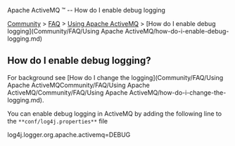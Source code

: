 Apache ActiveMQ ™ -- How do I enable debug logging 

[Community](community.md) > [FAQ](CommunityCommunity/Community/faq.md) > [Using Apache ActiveMQ](Community/FAQCommunity/FAQ/Community/FAQ/using-apache-activemq.md) > [How do I enable debug logging](Community/FAQ/Using Apache ActiveMQ/how-do-i-enable-debug-logging.md)


How do I enable debug logging?
------------------------------

For background see [How do I change the logging](Community/FAQ/Using Apache ActiveMQCommunity/FAQ/Using Apache ActiveMQ/Community/FAQ/Using Apache ActiveMQ/how-do-i-change-the-logging.md).

You can enable debug logging in ActiveMQ by adding the following line to the `**conf/log4j.properties**` file

log4j.logger.org.apache.activemq=DEBUG

